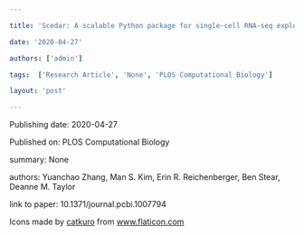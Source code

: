 ---
title: 'Scedar: A scalable Python package for single-cell RNA-seq exploratory data analysis'
date: '2020-04-27'
authors: ['admin']
tags:  ['Research Article', 'None', 'PLOS Computational Biology']
layout: 'post'
---
Publishing date: 2020-04-27

Published on: PLOS Computational Biology

summary: None

authors: Yuanchao Zhang, Man S. Kim, Erin R. Reichenberger, Ben Stear, Deanne M. Taylor

link to paper: 10.1371/journal.pcbi.1007794

Icons made by <a href="https://www.flaticon.com/free-icon/bookshelves_3576884" title="catkuro">catkuro</a> from <a href="https://www.flaticon.com/" title="Flaticon"> www.flaticon.com</a>
